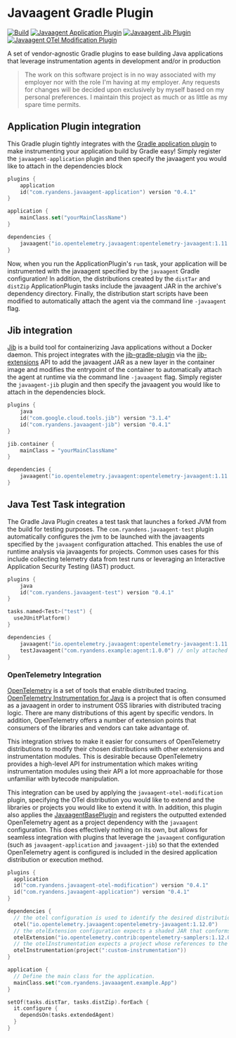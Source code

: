 # Javaagent Gradle Plugin

[![Build](https://github.com/ryandens/javaagent-gradle-plugin/actions/workflows/gradle.yml/badge.svg?branch=main)](https://github.com/ryandens/javaagent-gradle-plugin/actions/workflows/gradle.yml)
[![Javaagent Application Plugin](https://img.shields.io/maven-metadata/v/https/plugins.gradle.org/m2/com.ryandens/plugin/maven-metadata.xml.svg?label=Javaagent%20Application%20Plugin)](https://plugins.gradle.org/plugin/com.ryandens.javaagent-application)
[![Javaagent Jib Plugin](https://img.shields.io/maven-metadata/v/https/plugins.gradle.org/m2/com.ryandens/plugin/maven-metadata.xml.svg?label=Javaagent%20Jib%20Plugin)](https://plugins.gradle.org/plugin/com.ryandens.javaagent-jib)
[![Javaagent OTel Modification Plugin](https://img.shields.io/maven-metadata/v/https/plugins.gradle.org/m2/com.ryandens/plugin/maven-metadata.xml.svg?label=Javaagent%20OTel%20Modification%20Plugin)](https://plugins.gradle.org/plugin/com.ryandens.javaagent-otel-modification)


A set of vendor-agnostic Gradle plugins to ease building Java applications that leverage instrumentation agents in 
development and/or in production 

> The work on this software project is in no way associated with my employer nor with the role I'm having at my employer. Any requests for changes will be decided upon exclusively by myself based on my personal preferences. I maintain this project as much or as little as my spare time permits.

## Application Plugin integration

This Gradle plugin tightly integrates with the [Gradle application plugin](https://docs.gradle.org/current/userguide/application_plugin.html) 
to make instrumenting your application build by Gradle easy! Simply register the `javaagent-application` plugin and 
then specify the javaagent you would like to attach in the dependencies block

```kotlin
plugins {
    application
    id("com.ryandens.javaagent-application") version "0.4.1"
}

application {
    mainClass.set("yourMainClassName")
}

dependencies {
    javaagent("io.opentelemetry.javaagent:opentelemetry-javaagent:1.11.1")
}
```

Now, when you run the ApplicationPlugin's `run` task, your application will be instrumented with the javaagent specified
by the `javaagent` Gradle configuration! In addition, the distributions created by the `distTar` and `distZip` 
ApplicationPlugin tasks include the javaagent JAR in the archive's dependency directory. Finally, the distribution 
start scripts have been modified to automatically attach the agent via the command line `-javaagent` flag.

## Jib integration

[Jib](https://github.com/GoogleContainerTools/jib) is a build tool for containerizing Java applications without a Docker
daemon. This project integrates with the [jib-gradle-plugin](https://github.com/GoogleContainerTools/jib/tree/master/jib-gradle-plugin)
via the [jib-extensions](https://github.com/GoogleContainerTools/jib-extensions) API to add the javaagent JAR as a new 
layer in the container image and modifies the entrypoint of the container to automatically attach the agent at runtime 
via the command line `-javaagent` flag. Simply register the `javaagent-jib` plugin and then specify the javaagent you 
would like to attach in the dependencies block.

```kotlin
plugins {
    java
    id("com.google.cloud.tools.jib") version "3.1.4"
    id("com.ryandens.javaagent-jib") version "0.4.1"
}

jib.container {
    mainClass = "yourMainClassName"
}

dependencies {
    javaagent("io.opentelemetry.javaagent:opentelemetry-javaagent:1.11.1")
}
```

## Java Test Task integration
The Gradle Java Plugin creates a test task that launches a forked JVM from the build for testing purposes. The 
`com.ryandens.javaagent-test` plugin automatically configures the jvm to be launched with the javaagents specified by 
the `javaagent` configuration attached. This enables the use of runtime analysis via javaagents for projects. Common
uses cases for this include collecting telemetry data from test runs or leveraging an Interactive Application Security
Testing (IAST) product.


```kotlin
plugins {
    java
    id("com.ryandens.javaagent-test") version "0.4.1"
}

tasks.named<Test>("test") {
  useJUnitPlatform()
}

dependencies {
    javaagent("io.opentelemetry.javaagent:opentelemetry-javaagent:1.11.1")  
    testJavaagent("com.ryandens.example:agent:1.0.0") // only attached to test task but ignored by other gradle plugins in this project.
}
```

### OpenTelemetry Integration
[OpenTelemetry](https://OpenTelemetry.io) is a set of tools that enable distributed tracing. 
[OpenTelemetry Instrumentation for Java](https://github.com/open-telemetry/opentelemetry-java-instrumentation/) is a 
project that is often consumed as a javaagent in order to instrument OSS libraries with distributed tracing logic. There
are many distributions of this agent by specific vendors. In addition, OpenTelemetry offers a number of extension points
that consumers of the libraries and vendors can take advantage of.

This integration strives to make it easier for consumers of OpenTelemetry distributions to modify their chosen distributions
with other extensions and instrumentation modules. This is desirable because OpenTelemetry provides a high-level API for
instrumentation which makes writing instrumentation modules using their API a lot more approachable for those unfamiliar
with bytecode manipulation. 

This integration can be used by applying the `javaagent-otel-modification` plugin, specifying the OTel distribution you would like to
extend and the libraries or projects you would like to extend it with. In addition, this plugin also applies the
[JavaagentBasePlugin](./plugin/src/main/kotlin/com/ryandens/javaagent/JavaagentBasePlugin.kt) and registers the outputted
extended OpenTelemetry agent as a project dependency with the `javaagent` configuration. This does effectively nothing
on its own, but allows for seamless integration with plugins that leverage the `javaagent` configuration (such as 
`javaagent-application` and `javaagent-jib`) so that the extended OpenTelemetry agent is configured is included in the 
desired application distribution or execution method.


```kotlin
plugins {
  application
  id("com.ryandens.javaagent-otel-modification") version "0.4.1"
  id("com.ryandens.javaagent-application") version "0.4.1"
}

dependencies {
  // the otel configuration is used to identify the desired distribution to modify
  otel("io.opentelemetry.javaagent:opentelemetry-javaagent:1.12.0")
  // the otelExtension configuration expects a shaded JAR that conforms to OTel's rules
  otelExtension("io.opentelemetry.contrib:opentelemetry-samplers:1.12.0-alpha")
  // the otelInstrumentation expects a project whose references to the OTel API have been relocated in order to match the agent's shaded class names. Note, this plugin will rename the files from .class -> .classdata 
  otelInstrumentation(project(":custom-instrumentation"))
}

application {
  // Define the main class for the application.
  mainClass.set("com.ryandens.javaaagent.example.App")
}

setOf(tasks.distTar, tasks.distZip).forEach {
  it.configure {
    dependsOn(tasks.extendedAgent)
  }
}
```
